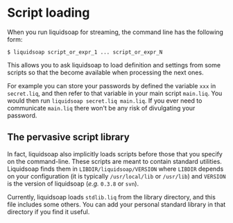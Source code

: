 Script loading
==============
When you run liquidsoap for streaming, the command line has the following form:

```
$ liquidsoap script_or_expr_1 ... script_or_expr_N
```

This allows you to ask liquidsoap to load definition and settings from
some scripts so that the become available when processing the next ones.

For example you can store your passwords by defined the variable `xxx`
in `secret.liq`, and then refer to that variable in your main script
`main.liq`. You would then run `liquidsoap secret.liq main.liq`. If you ever
need to communicate `main.liq` there won't be any risk of divulgating your
password.

The pervasive script library
----------------------------
In fact, liquidsoap also implicitly loads scripts before those that you specify
on the command-line. These scripts are meant to contain standard utilities.
Liquidsoap finds them in `LIBDIR/liquidsoap/VERSION` where `LIBDIR` depends on
your configuration (it is typically `/usr/local/lib` or `/usr/lib`) and
`VERSION` is the version of liquidsoap (*e.g.* `0.3.8` or `svn`).

Currently, liquidsoap loads `stdlib.liq` from the library directory,
and this file includes some others.
You can add your personal standard library in that directory
if you find it useful.
